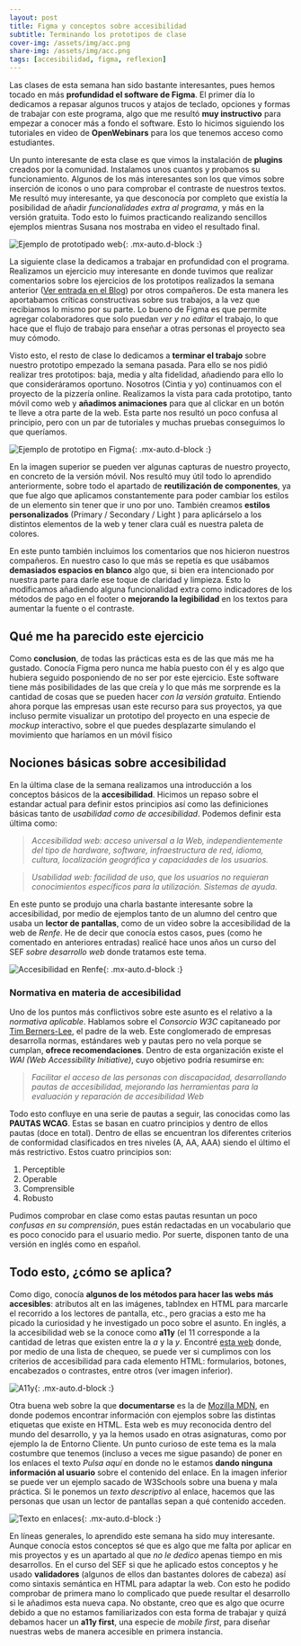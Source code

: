 ```yaml
---
layout: post
title: Figma y conceptos sobre accesibilidad
subtitle: Terminando los prototipos de clase
cover-img: /assets/img/acc.png
share-img: /assets/img/acc.png
tags: [accesibilidad, figma, reflexion]
---
```


Las clases de esta semana han sido bastante interesantes, pues hemos tocado en más **profundidad el software de Figma**. El primer día lo dedicamos a repasar algunos trucos y atajos de teclado, opciones y formas de trabajar con este programa, algo que me resultó **muy instructivo** para empezar a conocer más a fondo el software. Esto lo hicimos siguiendo los tutoriales en video de **OpenWebinars** para los que tenemos acceso como estudiantes.

Un punto interesante de esta clase es que vimos la instalación de **plugins** creados por la comunidad. Instalamos unos cuantos y probamos su funcionamiento. Algunos de los más interesantes son los que vimos sobre inserción de iconos o uno para comprobar el contraste de nuestros textos. Me resultó muy interesante, ya que desconocía por completo que existía la posibilidad de añadir *funcionalidades extra al programa*, y más en la versión gratuita. Todo esto lo fuimos practicando realizando sencillos ejemplos mientras Susana nos mostraba en video el resultado final.

![Ejemplo de prototipado web](/assets/img/prot.png){: .mx-auto.d-block :}

La siguiente clase la dedicamos a trabajar en profundidad con el programa. Realizamos un ejercicio muy interesante en donde tuvimos que realizar comentarios sobre los ejercicios de los prototipos realizados la semana anterior ([Ver entrada en el Blog](https://jorgegomezcarrillo.github.io/2021-10-20-prototipos-dibujos-a-mano-y-semana-cinco-dias/)) por otros compañeros. De esta manera les aportabamos críticas constructivas sobre sus trabajos, a la vez que recibiamos lo mismo por su parte. Lo bueno de Figma es que permite agregar colaboradores que solo puedan *ver y no editar* el trabajo, lo que hace que el flujo de trabajo para enseñar a otras personas el proyecto sea muy cómodo.

Visto esto, el resto de clase lo dedicamos a **terminar el trabajo** sobre nuestro prototipo empezado la semana pasada. Para ello se nos pidió realizar tres prototipos: baja, media y alta fidelidad, añadiendo para ello lo que consideráramos oportuno. Nosotros (Cintia y yo) continuamos con el proyecto de la pizzería online. Realizamos la vista para cada prototipo, tanto móvil como web y **añadimos animaciones** para que al clickar en un botón te lleve a otra parte de la web. Esta parte nos resultó un poco confusa al principio, pero con un par de tutoriales y muchas pruebas conseguimos lo que queríamos.

![Ejemplo de prototipo en Figma](/assets/img/pizz.JPG){: .mx-auto.d-block :}

En la imagen superior se pueden ver algunas capturas de nuestro proyecto, en concreto de la versión móvil. Nos resultó muy útil todo lo aprendido anteriormente, sobre todo el apartado de **reutilización de componentes**, ya que fue algo que aplicamos constantemente para poder cambiar los estilos de un elemento sin tener que ir uno por uno. También creamos **estilos personalizados** (Primary / Secondary / Light ) para aplicárselo a los distintos elementos de la web y tener clara cuál es nuestra paleta de colores.

En este punto también incluimos los comentarios que nos hicieron nuestros compañeros. En nuestro caso lo que más se repetía es que usábamos **demasiados espacios en blanco** algo que, si bien era intencionado por nuestra parte para darle ese toque de claridad y limpieza. Esto lo modificamos añadiendo alguna funcionalidad extra como indicadores de los métodos de pago en el footer o **mejorando la legibilidad** en los textos para aumentar la fuente o el contraste.

## Qué me ha parecido este ejercicio

Como **conclusion**, de todas las prácticas esta es de las que más me ha gustado. Conocía Figma pero nunca me había puesto con él y es algo que hubiera seguido posponiendo de no ser por este ejercicio. Este software tiene más posibilidades de las que creía y lo que más me sorprende es la cantidad de cosas que se pueden hacer *con la versión gratuita*. Entiendo ahora porque las empresas usan este recurso para sus proyectos, ya que incluso permite visualizar un prototipo del proyecto en una especie de *mockup* interactivo, sobre el que puedes desplazarte simulando el movimiento que haríamos en un móvil físico

## Nociones básicas sobre accesibilidad

En la última clase de la semana realizamos una introducción a los conceptos básicos de la **accesibilidad**. Hicimos un repaso sobre el estandar actual para definir estos principios así como las definiciones básicas tanto de *usabilidad como de accesibilidad*. Podemos definir esta última como:

> *Accesibilidad web: acceso universal a la Web, independientemente del tipo de hardware, software, infraestructura de red, idioma, cultura, localización geográfica y capacidades de los usuarios.*

> *Usabilidad web: facilidad de uso, que los usuarios no requieran conocimientos específicos para la utilización. Sistemas de ayuda.*

En este punto se produjo una charla bastante interesante sobre la accesibilidad, por medio de ejemplos tanto de un alumno del centro que usaba un **lector de pantallas**, como de un video sobre la accesibilidad de la web de *Renfe*. He de decir que conocía estos casos, pues (como he comentado en anteriores entradas) realicé hace unos años un curso del SEF *sobre desarrollo web* donde tratamos este tema.

![Accesibilidad en Renfe](/assets/img/renfe.jpg){: .mx-auto.d-block :}

### Normativa en materia de accesibilidad

Uno de los puntos más conflictivos sobre este asunto es el relativo a la *normativa aplicable*. Hablamos sobre el *Consorcio W3C* capitaneado por [Tim Berners-Lee](https://es.wikipedia.org/wiki/Tim_Berners-Lee), el padre de la web. Este conglomerado de empresas desarrolla normas, estándares web y pautas pero no vela porque se cumplan, **ofrece recomendaciones**. Dentro de esta organización existe el *WAI (Web Accessibility Initiative)*, cuyo objetivo podría resumirse en:

> *Facilitar el acceso de las personas con discapacidad, desarrollando pautas de accesibilidad, mejorando las herramientas para la evaluación y reparación de accesibilidad Web*

Todo esto confluye en una serie de pautas a seguir, las conocidas como las **PAUTAS WCAG**. Estas se basan en cuatro principios y dentro de ellos pautas (doce en total). Dentro de ellas se encuentran los diferentes criterios de conformidad clasificados en tres niveles (A, AA, AAA) siendo el último el más restrictivo. Estos cuatro principios son:

1. Perceptible
2. Operable
3. Comprensible
4. Robusto

Pudimos comprobar en clase como estas pautas resuntan un poco *confusas en su comprensión*, pues están redactadas en un vocabulario que es poco conocido para el usuario medio. Por suerte, disponen tanto de una versión en inglés como en español.

## Todo esto, ¿cómo se aplica?

Como digo, conocía **algunos de los métodos para hacer las webs más accesibles**: atributos alt en las imágenes, tabIndex en HTML para marcarle el recorrido a los lectores de pantalla, etc., pero gracias a esto me ha picado la curiosidad y he investigado un poco sobre el asunto. En inglés, a la accesibilidad web se la conoce como **a11y** (el 11 corresponde a la cantidad de letras que existen entre la *a* y la *y*. Encontré [esta web](https://www.a11yproject.com/) donde, por medio de una lista de chequeo, se puede ver si cumplimos con los criterios de accesibilidad para cada elemento HTML: formularios, botones, encabezados o contrastes, entre otros (ver imagen inferior).

![A11y](/assets/img/table.JPG){: .mx-auto.d-block :}

Otra buena web sobre la que **documentarse** es la de [Mozilla MDN](https://developer.mozilla.org/en-US/docs/Learn/Accessibility/HTML), en donde podemos encontrar información con ejemplos sobre las distintas etiquetas que existe en HTML. Esta web es muy reconocida dentro del mundo del desarrollo, y ya la hemos usado en otras asignaturas, como por ejemplo la de Entorno Cliente. Un punto curioso de este tema es la mala costumbre que tenemos (incluso a veces me sigue pasando) de poner en los enlaces el texto *Pulsa aquí* en donde no le estamos **dando ninguna información al usuario** sobre el contenido del enlace. En la imagen inferior se puede ver un ejemplo sacado de W3Schools sobre una buena y mala práctica. Si le ponemos un *texto descriptivo* al enlace, hacemos que las personas que usan un lector de pantallas sepan a qué contenido acceden.

![Texto en enlaces](/assets/img/glink.JPG){: .mx-auto.d-block :}

En líneas generales, lo aprendido este semana ha sido muy interesante. Aunque conocía estos conceptos sé que es algo que me falta por aplicar en mis proyectos y es un apartado al que *no le dedico* apenas tiempo en mis desarrollos. En el curso del SEF si que he aplicado estos conceptos y he usado **validadores** (algunos de ellos dan bastantes dolores de cabeza) así como sintaxis semántica en HTML para adaptar la web. Con esto he podido comprobar de primera mano lo complicado que puede resultar el desarrollo si le añadimos esta nueva capa. No obstante, creo que es algo que ocurre debido a que no estamos familiarizados con esta forma de trabajar y quizá debamos hacer un **a11y first**, una especie de *mobile first*, para diseñar nuestras webs de manera accesible en primera instancia.
